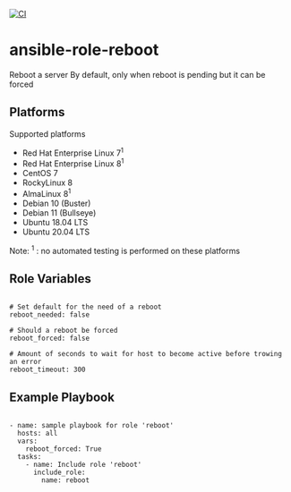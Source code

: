 [![CI](https://github.com/de-it-krachten/ansible-role-reboot/workflows/CI/badge.svg?event=push)](https://github.com/de-it-krachten/ansible-role-reboot/actions?query=workflow%3ACI)


# ansible-role-reboot

Reboot a server
By default, only when reboot is pending but it can be forced


Platforms
--------------

Supported platforms

- Red Hat Enterprise Linux 7<sup>1</sup>
- Red Hat Enterprise Linux 8<sup>1</sup>
- CentOS 7
- RockyLinux 8
- AlmaLinux 8<sup>1</sup>
- Debian 10 (Buster)
- Debian 11 (Bullseye)
- Ubuntu 18.04 LTS
- Ubuntu 20.04 LTS

Note:
<sup>1</sup> : no automated testing is performed on these platforms

Role Variables
--------------
<pre><code>
# Set default for the need of a reboot
reboot_needed: false

# Should a reboot be forced
reboot_forced: false

# Amount of seconds to wait for host to become active before trowing an error
reboot_timeout: 300
</pre></code>


Example Playbook
----------------

<pre><code>
- name: sample playbook for role 'reboot'
  hosts: all
  vars:
    reboot_forced: True
  tasks:
    - name: Include role 'reboot'
      include_role:
        name: reboot
</pre></code>
